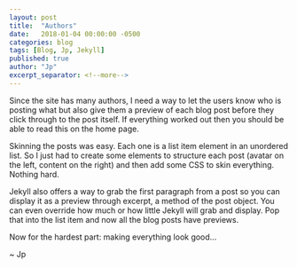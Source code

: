 ```yaml
---
layout: post
title:  "Authors"
date:   2018-01-04 00:00:00 -0500
categories: blog
tags: [Blog, Jp, Jekyll]
published: true
author: "Jp"
excerpt_separator: <!--more-->
---
```

Since the site has many authors, I need a way to let the users know who is posting what but also give them a preview of each blog post before they click through to the post itself. If everything worked out then you should be able to read this on the home page.

<!--more-->

Skinning the posts was easy. Each one is a list item element in an unordered list. So I just had to create some elements to structure each post (avatar on the left, content on the right) and then add some CSS to skin everything. Nothing hard.

Jekyll also offers a way to grab the first paragraph from a post so you can display it as a preview through excerpt, a method of the post object. You can even override how much or how little Jekyll will grab and display. Pop that into the list item and now all the blog posts have previews.

Now for the hardest part: making everything look good...

~ Jp
